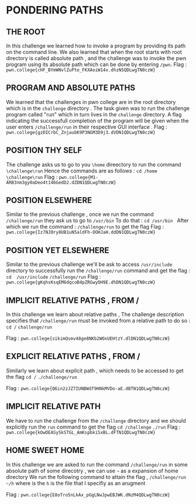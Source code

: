 # PONDERING PATHS

## THE ROOT 

In this challenge we learned how to invoke a program by providing its path on the command line. We also learned that when  the root starts with root directory is called absolute path ,
and the challenge was to invoke the pwn program using its absolute path which can be done by entering `/pwn`. 
Flag : `pwn.college{cHF_BYmWNvlZuPto_FKXAoiW14x.dhzN5QDLwgTN0czW}`


## PROGRAM AND ABSOLUTE PATHS

We learned that the challenges in pwn college are in the root directory which is in  the `challenge` directory . 
The task given was to run the challenge program called "run" which in turn lives in  the `challenge` directory. 
A flag indicating the successfull completion of the program will be given when the user enters `/challenge/run` in their respective GUI interface .
Flag : `pwn.college{gzDICrbC_ZnjaubK9P3NGM3D9j3.dVDN1QDLwgTN0czW}`

## POSITION THY SELF

The challenge asks us to go to you `\home` direectory to run the command `\challenge\run`
Hence the commands are as follows : 
`cd /home`
`\challenge\run`
Flag : `pwn.college{M1-ARB3nm3gy0aDeo4t146GedD2.dZDN1QDLwgTN0czW}`

## POSITION ELSEWHERE

Similar to the previous challenge , once we run the command `/challenge/run` they ask us to go to `/usr/bin` 
To do that : `cd /usr/bin ` 
After which we run the command : `/challenge/run` to get the flag 
Flag : `pwn.college{Iz7NJ0ry8UB1uN5aldFh-OOHJaH.ddDN1QDLwgTN0czW}`

## POSITION YET ELSEWHERE

Similar to the previous challenge we'll be ask to access `/usr/include` directory to successfully run the `/challenge/run` command and get the flag :
`cd  /usr/include`
 `/challenge/run`
 Flag : `pwn.college{gKqhsKsqEM6dqcoB4pZRGwyOH9E.dhDN1QDLwgTN0czW}`

 ## IMPLICIT RELATIVE PATHS , FROM /

 In this challenge we learn about relative paths , The challenge description specifies that `/challenge/run` must be invoked from a relative path to do so : 
 `cd /`
 `challenge/run`

Flag : `pwn.college{sikimQsmv48ge8NKb2WOxUEHtzY.dlDN1QDLwgTN0czW}`

## EXPLICIT RELATIVE PATHS , FROM /

Similarly we learn about explicit path , which needs to be accessed to get the flag 
`cd /`
`./challenge/run`

Flag : `pwn.college{Q6in2zJZ7IUNBWdf9HNkMVDo-aE.dBTN1QDLwgTN0czW}`


## IMPLICIT RELATIVE PATH 

We have to run the challenge from the `/challenge` directory and we should explicitly run the `run` command to get the flag 
`cd /challenge`
`./run`
Flag : `pwn.college{kOwDEASySkSTGL_AmKspbkiSxBL.dFTN1QDLwgTN0czW}`

## HOME SWEET HOME 

In this challenge we are asked to run the command `/challenge/run` in some absolute path of some direcotry , we can use `~` as a expansion of 
home directory 
We run the following command to attain the flag ,
`/challenge/run ~/h` where is the `h` is the file that I specifiy as an arugment 

Flag : `pwn.college{E8oTro5nLkAx_pGgLNwJpwEBJWK.dNzM4QDLwgTN0czW}`






